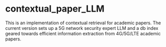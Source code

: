 # contextual_paper_LLM
This is an implementation of contextual retrieval for academic papers. The current version sets up a 5G network security expert LLM and a db index geared towards efficient information extraction from 4G/5G/LTE academic papers.
